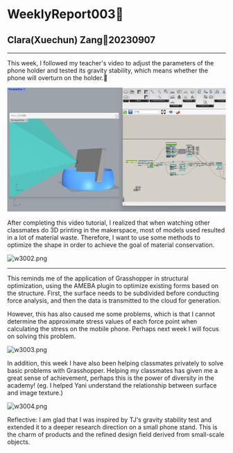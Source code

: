# WeeklyReport003🧐

## Clara(Xuechun) Zang💭20230907

---

This week, I followed my teacher's video to adjust the parameters of the phone holder and tested its gravity stability, which means whether the phone will overturn on the holder.🥳

![w3001.png](WeeklyReport003🧐/w3001.png)

After completing this video tutorial, I realized that when watching other classmates do 3D printing in the makerspace, most of models used resulted in a lot of material waste. Therefore, I want to use some methods to optimize the shape in order to achieve the goal of material conservation.

![w3002.png](Weekly%20Report003%F0%9F%A7%90%2037554e5c5c354dc392e433d5b09b0683/w3002.png)

---

This reminds me of the application of Grasshopper in structural optimization, using the AMEBA plugin to optimize existing forms based on the structure. First, the surface needs to be subdivided before conducting force analysis, and then the data is transmitted to the cloud for generation.

However, this has also caused me some problems, which is that I cannot determine the approximate stress values of each force point when calculating the stress on the mobile phone. Perhaps next week I will focus on solving this problem.

![w3003.png](Weekly%20Report003%F0%9F%A7%90%2037554e5c5c354dc392e433d5b09b0683/w3003.png)

In addition, this week I have also been helping classmates privately to solve basic problems with Grasshopper. Helping my classmates has given me a great sense of achievement, perhaps this is the power of diversity in the academy! (eg. I helped Yani understand the relationship between surface and image texture.)

![w3004.png](Weekly%20Report003%F0%9F%A7%90%2037554e5c5c354dc392e433d5b09b0683/w3004.png)

Reflective: I am glad that I was inspired by TJ's gravity stability test and extended it to a deeper research direction on a small phone stand. This is the charm of products and the refined design field derived from small-scale objects.
